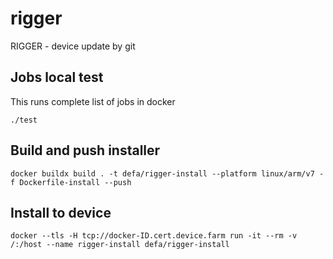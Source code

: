 # rigger
RIGGER - device update by git

## Jobs local test
This runs complete list of jobs in docker
```
./test
```

## Build and push installer
```
docker buildx build . -t defa/rigger-install --platform linux/arm/v7 -f Dockerfile-install --push
```

## Install to device
```
docker --tls -H tcp://docker-ID.cert.device.farm run -it --rm -v /:/host --name rigger-install defa/rigger-install
```